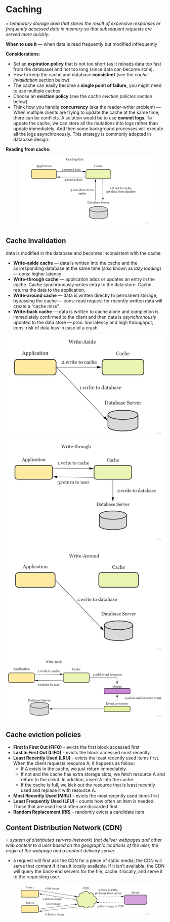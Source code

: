 # Caching

\= _temporary storage area that stores the result of expensive responses or frequently accessed data in memory so that subsequent requests are served more quickly._

**When to use it** — when data is read frequently but modified infrequently

**Considerations**:

* Set an **expiration policy** that is not too short (as it reloads data too fast from the database) and not too long (since data can become stale).
* How to keep the cache and database **consistent** (see the _cache invalidation_ section below)
* The cache can easily become a **single point of failure,** you might need to use multiple caches
* Choose an **eviction policy** (see the _cache eviction policies_ section below)
* Think how you handle **concurrency** (aka the reader-writer problem) — When multiple clients are trying to update the cache at the same time, there can be conflicts. A solution would be to use **commit logs**. To update the cache, we can store all the mutations into logs rather than update immediately. And then some background processes will execute all the logs asynchronously. This strategy is commonly adopted in database design.

**Reading from cache:**

<figure><img src="../.gitbook/assets/4.webp" alt=""><figcaption></figcaption></figure>

## Cache Invalidation

data is modified in the database and becomes inconsistent with the cache

* **Write-aside cache** — data is written into the cache and the corresponding database at the same time (also known as _lazy loading_) — cons: higher latency
* **Write-through cache** — application adds or updates an entry in the cache. Cache synchronously writes entry to the data store. Cache returns the data to the application.
* **Write-around cache** — data is written directly to permanent storage, bypassing the cache — cons: read request for recently written data will create a “cache miss”.
* **Write-back cache** — data is written to cache alone and completion is immediately confirmed to the client and then data is _asynchronously_ updated to the data store — pros: low latency and high throughput; cons: risk of data loss in case of a crash

![](../.gitbook/assets/5.webp)![](../.gitbook/assets/6.webp)![](../.gitbook/assets/7.webp)![](../.gitbook/assets/8.webp)

## Cache eviction policies

* **First In First Out (FIFO)** - evicts the first block accessed first
* **Last In First Out (LIFO)** - evicts the block accessed most recently
* **Least Recently Used (LRU)** - evicts the least recently used items first. When the client requests resource A, it happens as follow:
  * If A exists in the cache, we just return immediately.
  * If not and the cache has extra storage slots, we fetch resource A and return to the client. In addition, insert A into the cache.
  * If the cache is full, we kick out the resource that is least recently used and replace it with resource A.
* **Most Recently Used (MRU)** - evicts the most recently used items first
* **Least Frequently Used (LFU)** - counts how often an item is needed. Those that are used least often are discarded first.
* **Random Replacement (RR)** - randomly evicts a candidate item

## Content Distribution Network (CDN)

\= _system of distributed servers (network) that deliver webpages and other web content to a user based on the geographic locations of the user, the origin of the webpage and a content delivery server._

* a request will first ask the CDN for a piece of static media; the CDN will serve that content if it has it locally available. If it isn’t available, the CDN will query the back-end servers for the file, cache it locally, and serve it to the requesting user.

<figure><img src="../.gitbook/assets/9.webp" alt=""><figcaption></figcaption></figure>
